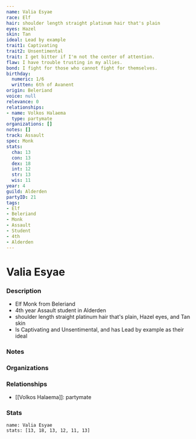```yaml
---
name: Valia Esyae
race: Elf
hair: shoulder length straight platinum hair that's plain
eyes: Hazel
skin: Tan
ideal: Lead by example
trait1: Captivating
trait2: Unsentimental
trait: I get bitter if I'm not the center of attention.
flaw: I have trouble trusting in my allies.
bond: I fight for those who cannot fight for themselves.
birthday:
  numeric: 1/6
  written: 6th of Avanent
origin: Beleriand
voice: null
relevance: 0
relationships:
- name: Volkos Halaema
  type: partymate
organizations: []
notes: []
track: Assault
spec: Monk
stats:
  cha: 13
  con: 13
  dex: 18
  int: 12
  str: 13
  wis: 11
year: 4
guild: Alderden
partyID: 21
tags:
- Elf
- Beleriand
- Monk
- Assault
- Student
- 4th
- Alderden
---
```

# Valia Esyae
### Description
- Elf Monk from Beleriand
- 4th year Assault student in Alderden
- shoulder length straight platinum hair that's plain, Hazel eyes, and Tan skin
- Is Captivating and Unsentimental, and has Lead by example as their ideal

### Notes

### Organizations

### Relationships
- [[Volkos Halaema]]: partymate

### Stats
```statblock
name: Valia Esyae
stats: [13, 18, 13, 12, 11, 13]
```